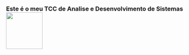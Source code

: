 


  <h3>Este é o meu TCC de Analise e Desenvolvimento de Sistemas<a href="https://github.com/Cub-s-Seu-gestor-de-tarefas"><img src="https://avatars.githubusercontent.com/u/106358944?s=200&v=4" width="100" height="100" align="center" display="flex"/><a><h3>

